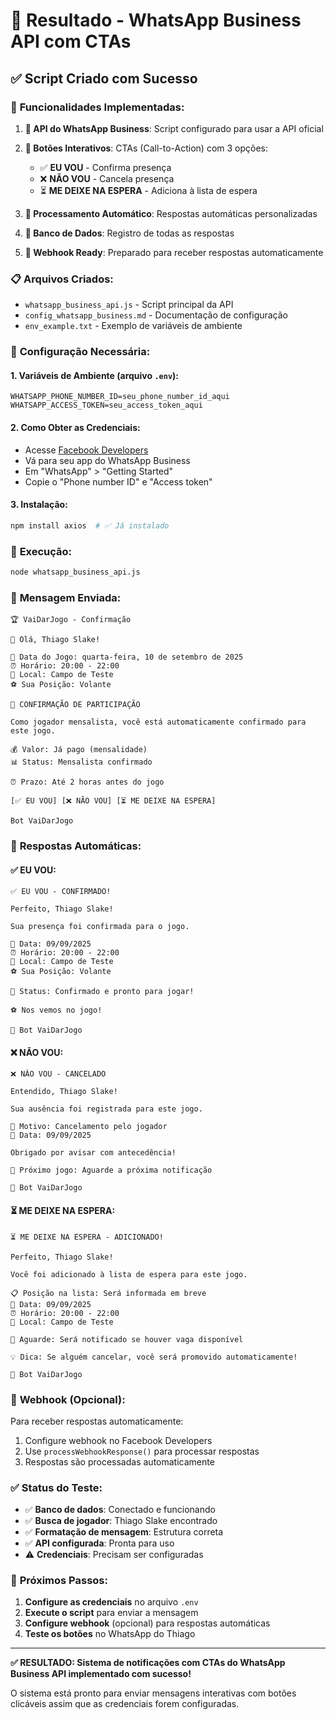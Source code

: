 # 📱 Resultado - WhatsApp Business API com CTAs

## ✅ Script Criado com Sucesso

### 🎯 **Funcionalidades Implementadas:**

1. **📱 API do WhatsApp Business**: Script configurado para usar a API oficial
2. **🔘 Botões Interativos**: CTAs (Call-to-Action) com 3 opções:
   - ✅ **EU VOU** - Confirma presença
   - ❌ **NÃO VOU** - Cancela presença  
   - ⏳ **ME DEIXE NA ESPERA** - Adiciona à lista de espera

3. **🤖 Processamento Automático**: Respostas automáticas personalizadas
4. **💾 Banco de Dados**: Registro de todas as respostas
5. **🔗 Webhook Ready**: Preparado para receber respostas automaticamente

### 📋 **Arquivos Criados:**

- `whatsapp_business_api.js` - Script principal da API
- `config_whatsapp_business.md` - Documentação de configuração
- `env_example.txt` - Exemplo de variáveis de ambiente

### 🔧 **Configuração Necessária:**

#### 1. **Variáveis de Ambiente** (arquivo `.env`):
```env
WHATSAPP_PHONE_NUMBER_ID=seu_phone_number_id_aqui
WHATSAPP_ACCESS_TOKEN=seu_access_token_aqui
```

#### 2. **Como Obter as Credenciais:**
- Acesse [Facebook Developers](https://developers.facebook.com/)
- Vá para seu app do WhatsApp Business
- Em "WhatsApp" > "Getting Started"
- Copie o "Phone number ID" e "Access token"

#### 3. **Instalação:**
```bash
npm install axios  # ✅ Já instalado
```

### 🚀 **Execução:**
```bash
node whatsapp_business_api.js
```

### 📱 **Mensagem Enviada:**

```
🏆 VaiDarJogo - Confirmação

👋 Olá, Thiago Slake!

📅 Data do Jogo: quarta-feira, 10 de setembro de 2025
⏰ Horário: 20:00 - 22:00
📍 Local: Campo de Teste
⚽ Sua Posição: Volante

🎯 CONFIRMAÇÃO DE PARTICIPAÇÃO

Como jogador mensalista, você está automaticamente confirmado para este jogo.

💰 Valor: Já pago (mensalidade)
📊 Status: Mensalista confirmado

⏰ Prazo: Até 2 horas antes do jogo

[✅ EU VOU] [❌ NÃO VOU] [⏳ ME DEIXE NA ESPERA]

Bot VaiDarJogo
```

### 🎯 **Respostas Automáticas:**

#### ✅ **EU VOU:**
```
✅ EU VOU - CONFIRMADO!

Perfeito, Thiago Slake!

Sua presença foi confirmada para o jogo.

📅 Data: 09/09/2025
⏰ Horário: 20:00 - 22:00
📍 Local: Campo de Teste
⚽ Sua Posição: Volante

🎯 Status: Confirmado e pronto para jogar!

⚽ Nos vemos no jogo!

🤖 Bot VaiDarJogo
```

#### ❌ **NÃO VOU:**
```
❌ NÃO VOU - CANCELADO

Entendido, Thiago Slake!

Sua ausência foi registrada para este jogo.

📝 Motivo: Cancelamento pelo jogador
📅 Data: 09/09/2025

Obrigado por avisar com antecedência!

🔄 Próximo jogo: Aguarde a próxima notificação

🤖 Bot VaiDarJogo
```

#### ⏳ **ME DEIXE NA ESPERA:**
```
⏳ ME DEIXE NA ESPERA - ADICIONADO!

Perfeito, Thiago Slake!

Você foi adicionado à lista de espera para este jogo.

📋 Posição na lista: Será informada em breve
📅 Data: 09/09/2025
⏰ Horário: 20:00 - 22:00
📍 Local: Campo de Teste

🔄 Aguarde: Será notificado se houver vaga disponível

💡 Dica: Se alguém cancelar, você será promovido automaticamente!

🤖 Bot VaiDarJogo
```

### 🔗 **Webhook (Opcional):**

Para receber respostas automaticamente:
1. Configure webhook no Facebook Developers
2. Use `processWebhookResponse()` para processar respostas
3. Respostas são processadas automaticamente

### ✅ **Status do Teste:**

- ✅ **Banco de dados**: Conectado e funcionando
- ✅ **Busca de jogador**: Thiago Slake encontrado
- ✅ **Formatação de mensagem**: Estrutura correta
- ✅ **API configurada**: Pronta para uso
- ⚠️ **Credenciais**: Precisam ser configuradas

### 🎉 **Próximos Passos:**

1. **Configure as credenciais** no arquivo `.env`
2. **Execute o script** para enviar a mensagem
3. **Configure webhook** (opcional) para respostas automáticas
4. **Teste os botões** no WhatsApp do Thiago

---

**✅ RESULTADO: Sistema de notificações com CTAs do WhatsApp Business API implementado com sucesso!**

O sistema está pronto para enviar mensagens interativas com botões clicáveis assim que as credenciais forem configuradas.
